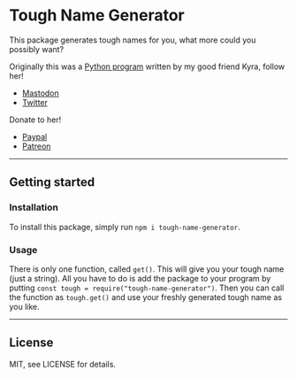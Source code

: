 # Tough Name Generator

This package generates tough names for you, what more could you possibly want?

Originally this was a [Python program](https://bitbucket.org/kyra_gordon/tough-name-generator/src/master/) written by my good friend Kyra,
follow her!
- [Mastodon](https://awoo.space/@kyra)
- [Twitter](https://twitter.com/kyradoesart)

Donate to her!
- [Paypal](https://paypal.me/kyragordon)
- [Patreon](https://patreon.com/kyrart)

----
## Getting started

### Installation
To install this package, simply run
`npm i tough-name-generator`.

### Usage
There is only one function, called `get()`.
This will give you your tough name (just a string). All you have to do is add the package to your program by putting
`const tough = require("tough-name-generator")`.
Then you can call the function as `tough.get()` and use your freshly generated tough name as you like.

----
## License

MIT, see LICENSE for details.
